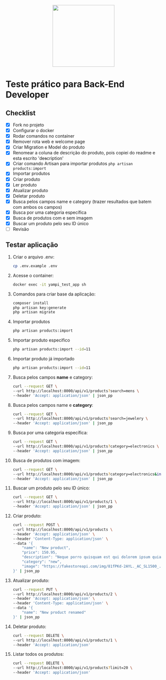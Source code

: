 <p align="center"><a href="https://yampi.com.br" target="_blank"><img src="https://icons.yampi.me/svg/brand-yampi.svg" width="200"></a></p>

# Teste prático para Back-End Developer

## Checklist
- [x] Fork no projeto
- [x] Configurar o docker
- [x] Rodar comandos no container
- [x] Remover rota web e welcome page
- [x] Criar Migration e Model do produto
- [x] Renomear a coluna de descrição do produto, pois copiei do readme e esta escrito 'de~~s~~cription'
- [x] Criar comando Artisan para importar produtos `php artisan products:import`
- [x] Importar produtos
- [x] Criar produto
- [x] Ler produto
- [x] Atualizar produto
- [x] Deletar produto
- [x] Busca pelos campos name e category (trazer resultados que batem com ambos os campos)
- [x] Busca por uma categoria específica
- [x] Busca de produtos com e sem imagem
- [x] Buscar um produto pelo seu ID único
- [ ] Revisão

## Testar aplicação

1. Criar o arquivo .env: 

    ```sh
    cp .env.example .env
    ```

2. Acesse o container: 
   
    ```sh
    docker exec -it yampi_test_app sh
    ```

3. Comandos para criar base da aplicação: 

    ```sh
    composer install
    php artisan key:generate
    php artisan migrate
    ```

4. Importar produtos

    ```sh
    php artisan products:import
    ```

5. Importar produto especifico

    ```sh
    php artisan products:import --id=11
    ```

6. Importar produto já importado 
    
    ```sh
    php artisan products:import --id=11
    ```

7.  Busca pelos campos **name** e category: 

    ```sh
    curl --request GET \
    --url http://localhost:8000/api/v1/products?search=mens \
    --header 'Accept: application/json' | json_pp
    ```

8.  Busca pelos campos name e **category**:

    ```sh
    curl --request GET \
    --url http://localhost:8000/api/v1/products?search=jewelery \
    --header 'Accept: application/json' | json_pp
    ```

9.  Busca por uma categoria específica:

    ```sh
    curl --request GET \
    --url http://localhost:8000/api/v1/products?category=electronics \
    --header 'Accept: application/json' | json_pp
    ```

10. Busca de produtos com imagem:

    ```sh
    curl --request GET \
    --url http://localhost:8000/api/v1/products?category=electronics&includes=image \
    --header 'Accept: application/json' | json_pp
    ```

11. Buscar um produto pelo seu ID único:

    ```sh
    curl --request GET \
    --url http://localhost:8000/api/v1/products/1 \
    --header 'Accept: application/json' | json_pp
    ```

12. Criar produto:

    ```sh
    curl --request POST \
    --url http://localhost:8000/api/v1/products \
    --header 'Accept: application/json' \
    --header 'Content-Type: application/json' \
    --data '{
        "name": "New product",
        "price": 150.95,
        "description": "Neque porro quisquam est qui dolorem ipsum quia dolor sit amet, consectetur, adipisci velit...",
        "category": "new",
        "image": "https://fakestoreapi.com/img/81fPKd-2AYL._AC_SL1500_.jpg"
    }' | json_pp
    ```

13. Atualizar produto: 

    ```sh
    curl --request PUT \
    --url http://localhost:8000/api/v1/products/2 \
    --header 'Accept: application/json' \
    --header 'Content-Type: application/json' \
    --data '{
        "name": "New product renamed"
    }' | json_pp
    ```

14. Deletar produto: 

    ```sh
    curl --request DELETE \
    --url http://localhost:8000/api/v1/products/1 \
    --header 'Accept: application/json'
    ```

15. Listar todos os produtos: 

    ```sh
    curl --request DELETE \
    --url http://localhost:8000/api/v1/products?limit=20 \
    --header 'Accept: application/json'
    ```

